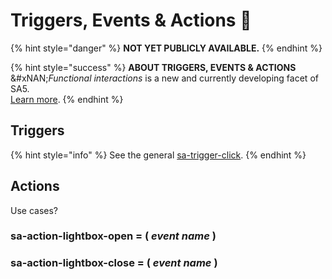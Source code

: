 # Triggers, Events & Actions 🧪

{% hint style="danger" %}
**NOT YET PUBLICLY AVAILABLE.**&#x20;
{% endhint %}

{% hint style="success" %}
**ABOUT TRIGGERS, EVENTS & ACTIONS** \
&#xNAN;_&#x46;unctional interactions_ is a new and currently developing facet of SA5. \
[Learn more](../../overview/events/). &#x20;
{% endhint %}

## Triggers&#x20;

{% hint style="info" %}
See the general [sa-trigger-click](../../overview/events/triggers/click-triggers.md).&#x20;
{% endhint %}





## Actions&#x20;

Use cases?&#x20;

### sa-action-lightbox-open = ( _event name_ )&#x20;



### sa-action-lightbox-close = ( _event name_ )&#x20;





